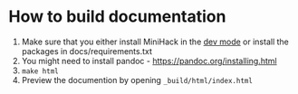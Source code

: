 # How to build documentation

1. Make sure that you either install MiniHack in the [dev mode](../README.md#extending-minihack) or install the packages in docs/requirements.txt
2. You might need to install pandoc - https://pandoc.org/installing.html
3. `make html`
4. Preview the documention by opening `_build/html/index.html`